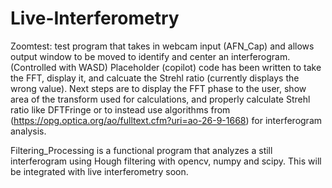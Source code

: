 # Live-Interferometry

Zoomtest:
test program that takes in webcam input (AFN_Cap) and allows output window to be moved to identify and center an interferogram. (Controlled with WASD)
Placeholder (copilot) code has been written to take the FFT, display it, and calcuate the Strehl ratio (currently displays the wrong value). 
Next steps are to display the FFT phase to the user, show area of the transform used for calculations, and properly calculate Strehl ratio like DFTFringe or to instead use algorithms from (https://opg.optica.org/ao/fulltext.cfm?uri=ao-26-9-1668) for interferogram analysis.

Filtering_Processing is a functional program that analyzes a still interferogram using Hough filtering with opencv, numpy and scipy. This will be integrated with live interferometry soon.
